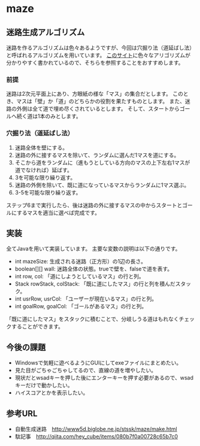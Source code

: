 # maze

## 迷路生成アルゴリズム

迷路を作るアルゴリズムは色々あるようですが、今回は穴掘り法（道延ばし法）と呼ばれるアルゴリズムを用いています。
[このサイト](http://www5d.biglobe.ne.jp/stssk/maze/make.html)に色々なアリゴリズムが分かりやすく書かれているので、そちらを参照することをおすすめします。

### 前提

迷路は2次元平面上にあり、方眼紙の様な「マス」の集合だとします。
このとき、マスは「壁」か「道」のどちらかの役割を果たすものとします。
また、迷路の外側は全て道で埋め尽くされているとします。
そして、スタートからゴールへ続く道は1本のみとします。

### 穴掘り法（道延ばし法）

1. 迷路全体を壁にする。
2. 迷路の外に接するマスを除いて、ランダムに選んだ1マスを道にする。
3. そこから道をランダムに（進もうとしている方向のマスの上下左右1マスが道でなければ）延ばす。
4. 3を可能な限り繰り返す。
5. 迷路の外側を除いて、既に道になっているマスからランダムに1マス選ぶ。
6. 3-5を可能な限り繰り返す。

ステップ6まで実行したら、後は迷路の外に接するマスの中からスタートとゴールにするマスを適当に選べば完成です。

## 実装

全てJavaを用いて実装しています。
主要な変数の説明は以下の通りです。

- int mazeSize: 生成される迷路（正方形）の1辺の長さ。
- boolean[][] wall: 迷路全体の状態。trueで壁を、falseで道を表す。
- int row, col: 「道にしようとしているマス」の行と列。
- Stack rowStack, colStack: 「既に道にしたマス」の行と列を積んだスタック。
- int usrRow, usrCol: 「ユーザーが現在いるマス」の行と列。
- int goalRow, goalCol: 「ゴールがあるマス」の行と列。

「既に道にしたマス」をスタックに積むことで、分岐しうる道はもれなくチェックすることができます。

## 今後の課題

- Windowsで気軽に遊べるようにGUIにしてexeファイルにまとめたい。
- 見た目がごちゃごちゃしてるので、直線の道を増やしたい。
- 現状だとwsadキーを押した後にエンターキーを押す必要があるので、wsadキーだけで動かしたい。
- ハイスコアとかを表示したい。

## 参考URL

- 自動生成迷路　http://www5d.biglobe.ne.jp/stssk/maze/make.html
- 駄記事　http://qiita.com/hey_cube/items/080b7f0a00728c65b7c0
